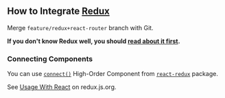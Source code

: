 ## How to Integrate [Redux](http://redux.js.org/index.html)

Merge `feature/redux+react-router` branch with Git.

**If you don't know Redux well, you should [read about it first](http://redux.js.org/docs/basics/index.html).**

### Connecting Components

You can use [`connect()`](https://github.com/reactjs/react-redux/blob/master/docs/api.md#connectmapstatetoprops-mapdispatchtoprops-mergeprops-options) High-Order Component from [`react-redux`](https://github.com/reactjs/react-redux#readme) package.

See [Usage With React](http://redux.js.org/docs/basics/UsageWithReact.html) on redux.js.org.
